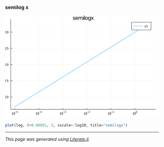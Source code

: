 ### semilog x

![semilogx.png](images/semilogx.png)

```julia
plot(log, 0+0.00001, 5, xscale=:log10, title="semilogx")
```

---

*This page was generated using [Literate.jl](https://github.com/fredrikekre/Literate.jl).*


